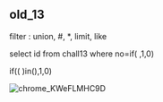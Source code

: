 ## old_13

filter : union, #, *, limit, like

select id from chall13 where no=if( ,1,0)

if(( )in(),1,0)

![chrome_KWeFLMHC9D](https://user-images.githubusercontent.com/79683414/145674374-a0c31535-c703-4994-afbb-19e9d0cff6f6.png)